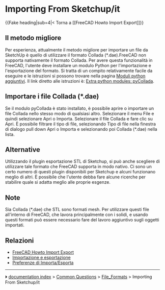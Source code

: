 # Importing From Sketchup/it
{{Fake heading|sub=4|< Torna a [[FreeCAD Howto Import Export]]}}

## Il metodo migliore 




Per esperienza, attualmente il metodo migliore per importare un file da SketchUp è quello di utilizzare il formato Collada (\*.dae).FreeCAD non supporta nativamente il formato Collada. Per avere questa funzionalità in FreeCAD, l\'utente deve installare un modulo Python per l\'importazione e l\'esportazione del formato. Si tratta di un compito relativamente facile da eseguire e le istruzioni si possono trovare nella pagina [Moduli python aggiuntivi](Extra_python_modules/it.md). Il link diretto alle istruzioni è: [Extra python modules: pyCollada](http://www.freecadweb.org/wiki/index.php?title=Extra_python_modules#pyCollada).



## Importare i file Collada (\*.dae) 

Se il modulo pyCollada è stato installato, è possibile aprire o importare un file Collada nello stesso modo di qualsiasi altro. Selezionare il menu File e quindi selezionare Apri o Importa. Selezionare il file Collada e fare clic su Apri. È possibile filtrare il tipo di file, selezionando Tipo di file nella finestra di dialogo pull down Apri o Importa e selezionando poi Collada (\*.dae) nella lista.



## Alternative

Utilizzando il plugin esportazione STL di Sketchup, si può anche scegliere di utilizzare tale formato che FreeCAD supporta in modo nativo. Ci sono un certo numero di questi plugin disponibili per Sketchup e alcuni funzionano meglio di altri. È possibile che l\'utente debba fare alcune ricerche per stabilire quale si adatta meglio alle proprie esgenze.



## Note

Sia Collada (\*.dae) che STL sono formati mesh. Per utilizzare questi file all\'interno di FreeCAD, che lavora principalmente con i solidi, e usando questi formati può essere necessario fare del lavoro aggiuntivo sugli oggetti importati.



## Relazioni

-   [FreeCAD Howto Import Export](FreeCAD_Howto_Import_Export.md)
-   [Importazione e esportazione](Import_Export/it.md)
-   [Preferenze di Importa/Esporta](Import_Export_Preferences/it.md)



---
⏵ [documentation index](../README.md) > [Common Questions](Category_Common%20Questions.md) > [File_Formats](Category_File_Formats.md) > Importing From Sketchup/it
